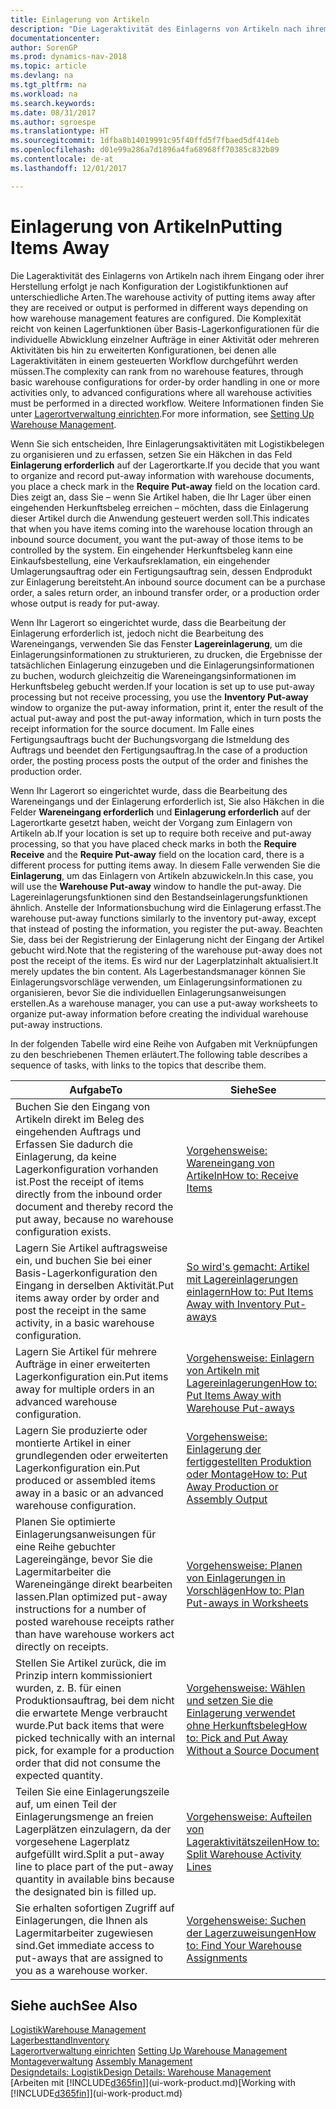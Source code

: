 ```yaml
---
title: Einlagerung von Artikeln
description: "Die Lageraktivität des Einlagerns von Artikeln nach ihrem Eingang oder ihrer Herstellung erfolgt je nach Konfiguration der Logistikfunktionen auf unterschiedliche Arten."
documentationcenter: 
author: SorenGP
ms.prod: dynamics-nav-2018
ms.topic: article
ms.devlang: na
ms.tgt_pltfrm: na
ms.workload: na
ms.search.keywords: 
ms.date: 08/31/2017
ms.author: sgroespe
ms.translationtype: HT
ms.sourcegitcommit: 1dfba8b14019991c95f40ffd5f7fbaed5df414eb
ms.openlocfilehash: d01e99a286a7d1896a4fa68968ff70385c832b89
ms.contentlocale: de-at
ms.lasthandoff: 12/01/2017

---
```

# <a name="putting-items-away"></a><span data-ttu-id="00837-103">Einlagerung von Artikeln</span><span class="sxs-lookup"><span data-stu-id="00837-103">Putting Items Away</span></span>
<span data-ttu-id="00837-104">Die Lageraktivität des Einlagerns von Artikeln nach ihrem Eingang oder ihrer Herstellung erfolgt je nach Konfiguration der Logistikfunktionen auf unterschiedliche Arten.</span><span class="sxs-lookup"><span data-stu-id="00837-104">The warehouse activity of putting items away after they are received or output is performed in different ways depending on how warehouse management features are configured.</span></span> <span data-ttu-id="00837-105">Die Komplexität reicht von keinen Lagerfunktionen über Basis-Lagerkonfigurationen für die individuelle Abwicklung einzelner Aufträge in einer Aktivität oder mehreren Aktivitäten bis hin zu erweiterten Konfigurationen, bei denen alle Lageraktivitäten in einem gesteuerten Workflow durchgeführt werden müssen.</span><span class="sxs-lookup"><span data-stu-id="00837-105">The complexity can rank from no warehouse features, through basic warehouse configurations for order-by order handling in one or more activities only, to advanced configurations where all warehouse activities must be performed in a directed workflow.</span></span> <span data-ttu-id="00837-106">Weitere Informationen finden Sie unter [Lagerortverwaltung einrichten](warehouse-setup-warehouse.md).</span><span class="sxs-lookup"><span data-stu-id="00837-106">For more information, see [Setting Up Warehouse Management](warehouse-setup-warehouse.md).</span></span>

<span data-ttu-id="00837-107">Wenn Sie sich entscheiden, Ihre Einlagerungsaktivitäten mit Logistikbelegen zu organisieren und zu erfassen, setzen Sie ein Häkchen in das Feld **Einlagerung erforderlich** auf der Lagerortkarte.</span><span class="sxs-lookup"><span data-stu-id="00837-107">If you decide that you want to organize and record put-away information with warehouse documents, you place a check mark in the **Require Put-away** field on the location card.</span></span> <span data-ttu-id="00837-108">Dies zeigt an, dass Sie – wenn Sie Artikel haben, die Ihr Lager über einen eingehenden Herkunftsbeleg erreichen – möchten, dass die Einlagerung dieser Artikel durch die Anwendung gesteuert werden soll.</span><span class="sxs-lookup"><span data-stu-id="00837-108">This indicates that when you have items coming into the warehouse location through an inbound source document, you want the put-away of those items to be controlled by the system.</span></span> <span data-ttu-id="00837-109">Ein eingehender Herkunftsbeleg kann eine Einkaufsbestellung, eine Verkaufsreklamation, ein eingehender Umlagerungsauftrag oder ein Fertigungsauftrag sein, dessen Endprodukt zur Einlagerung bereitsteht.</span><span class="sxs-lookup"><span data-stu-id="00837-109">An inbound source document can be a purchase order, a sales return order, an inbound transfer order, or a production order whose output is ready for put-away.</span></span>  

<span data-ttu-id="00837-110">Wenn Ihr Lagerort so eingerichtet wurde, dass die Bearbeitung der Einlagerung erforderlich ist, jedoch nicht die Bearbeitung des Wareneingangs, verwenden Sie das Fenster **Lagereinlagerung**, um die Einlagerungsinformationen zu strukturieren, zu drucken, die Ergebnisse der tatsächlichen Einlagerung einzugeben und die Einlagerungsinformationen zu buchen, wodurch gleichzeitig die Wareneingangsinformationen im Herkunftsbeleg gebucht werden.</span><span class="sxs-lookup"><span data-stu-id="00837-110">If your location is set up to use put-away processing but not receive processing, you use the **Inventory Put-away** window to organize the put-away information, print it, enter the result of the actual put-away and post the put-away information, which in turn posts the receipt information for the source document.</span></span> <span data-ttu-id="00837-111">Im Falle eines Fertigungsauftrags bucht der Buchungsvorgang die Istmeldung des Auftrags und beendet den Fertigungsauftrag.</span><span class="sxs-lookup"><span data-stu-id="00837-111">In the case of a production order, the posting process posts the output of the order and finishes the production order.</span></span>

<span data-ttu-id="00837-112">Wenn Ihr Lagerort so eingerichtet wurde, dass die Bearbeitung des Wareneingangs und der Einlagerung erforderlich ist, Sie also Häkchen in die Felder **Wareneingang erforderlich** und **Einlagerung erforderlich** auf der Lagerortkarte gesetzt haben, weicht der Vorgang zum Einlagern von Artikeln ab.</span><span class="sxs-lookup"><span data-stu-id="00837-112">If your location is set up to require both receive and put-away processing, so that you have placed check marks in both the **Require Receive** and the **Require Put-away** field on the location card, there is a different process for putting items away.</span></span> <span data-ttu-id="00837-113">In diesem Falle verwenden Sie die **Einlagerung**, um das Einlagern von Artikeln abzuwickeln.</span><span class="sxs-lookup"><span data-stu-id="00837-113">In this case, you will use the **Warehouse Put-away** window to handle the put-away.</span></span> <span data-ttu-id="00837-114">Die Lagereinlagerungsfunktionen sind den Bestandseinlagerungsfunktionen ähnlich. Anstelle der Informationsbuchung wird die Einlagerung erfasst.</span><span class="sxs-lookup"><span data-stu-id="00837-114">The warehouse put-away functions similarly to the inventory put-away, except that instead of posting the information, you register the put-away.</span></span> <span data-ttu-id="00837-115">Beachten Sie, dass bei der Registrierung der Einlagerung nicht der Eingang der Artikel gebucht wird.</span><span class="sxs-lookup"><span data-stu-id="00837-115">Note that the registering of the warehouse put-away does not post the receipt of the items.</span></span> <span data-ttu-id="00837-116">Es wird nur der Lagerplatzinhalt aktualisiert.</span><span class="sxs-lookup"><span data-stu-id="00837-116">It merely updates the bin content.</span></span> <span data-ttu-id="00837-117">Als Lagerbestandsmanager können Sie Einlagerungsvorschläge verwenden, um Einlagerungsinformationen zu organisieren, bevor Sie die individuellen Einlagerungsanweisungen erstellen.</span><span class="sxs-lookup"><span data-stu-id="00837-117">As a warehouse manager, you can use a put-away worksheets to organize put-away information before creating the individual warehouse put-away instructions.</span></span>

<span data-ttu-id="00837-118">In der folgenden Tabelle wird eine Reihe von Aufgaben mit Verknüpfungen zu den beschriebenen Themen erläutert.</span><span class="sxs-lookup"><span data-stu-id="00837-118">The following table describes a sequence of tasks, with links to the topics that describe them.</span></span>   

|<span data-ttu-id="00837-119">**Aufgabe**</span><span class="sxs-lookup"><span data-stu-id="00837-119">**To**</span></span>|<span data-ttu-id="00837-120">**Siehe**</span><span class="sxs-lookup"><span data-stu-id="00837-120">**See**</span></span>|  
|------------|-------------|  
|<span data-ttu-id="00837-121">Buchen Sie den Eingang von Artikeln direkt im Beleg des eingehenden Auftrags und Erfassen Sie dadurch die Einlagerung, da keine Lagerkonfiguration vorhanden ist.</span><span class="sxs-lookup"><span data-stu-id="00837-121">Post the receipt of items directly from the inbound order document and thereby record the put away, because no warehouse configuration exists.</span></span>|[<span data-ttu-id="00837-122">Vorgehensweise: Wareneingang von Artikeln</span><span class="sxs-lookup"><span data-stu-id="00837-122">How to: Receive Items</span></span>](warehouse-how-receive-items.md)|  
|<span data-ttu-id="00837-123">Lagern Sie Artikel auftragsweise ein, und buchen Sie bei einer Basis-Lagerkonfiguration den Eingang in derselben Aktivität.</span><span class="sxs-lookup"><span data-stu-id="00837-123">Put items away order by order and post the receipt in the same activity, in a basic warehouse configuration.</span></span>|[<span data-ttu-id="00837-124">So wird's gemacht: Artikel mit Lagereinlagerungen einlagern</span><span class="sxs-lookup"><span data-stu-id="00837-124">How to: Put Items Away with Inventory Put-aways</span></span>](warehouse-how-to-put-items-away-with-inventory-put-aways.md)|  
|<span data-ttu-id="00837-125">Lagern Sie Artikel für mehrere Aufträge in einer erweiterten Lagerkonfiguration ein.</span><span class="sxs-lookup"><span data-stu-id="00837-125">Put items away for multiple orders in an advanced warehouse configuration.</span></span>|[<span data-ttu-id="00837-126">Vorgehensweise: Einlagern von Artikeln mit Lagereinlagerungen</span><span class="sxs-lookup"><span data-stu-id="00837-126">How to: Put Items Away with Warehouse Put-aways</span></span>](warehouse-how-to-put-items-away-with-warehouse-put-aways.md)|  
|<span data-ttu-id="00837-127">Lagern Sie produzierte oder montierte Artikel in einer grundlegenden oder erweiterten Lagerkonfiguration ein.</span><span class="sxs-lookup"><span data-stu-id="00837-127">Put produced or assembled items away in a basic or an advanced warehouse configuration.</span></span>|[<span data-ttu-id="00837-128">Vorgehensweise: Einlagerung der fertiggestellten Produktion oder Montage</span><span class="sxs-lookup"><span data-stu-id="00837-128">How to: Put Away Production or Assembly Output</span></span>](warehouse-how-to-put-away-production-output.md)|
|<span data-ttu-id="00837-129">Planen Sie optimierte Einlagerungsanweisungen für eine Reihe gebuchter Lagereingänge, bevor Sie die Lagermitarbeiter die Wareneingänge direkt bearbeiten lassen.</span><span class="sxs-lookup"><span data-stu-id="00837-129">Plan optimized put-away instructions for a number of posted warehouse receipts rather than have warehouse workers act directly on receipts.</span></span>|[<span data-ttu-id="00837-130">Vorgehensweise: Planen von Einlagerungen in Vorschlägen</span><span class="sxs-lookup"><span data-stu-id="00837-130">How to: Plan Put-aways in Worksheets</span></span>](warehouse-how-to-plan-put-aways-in-worksheets.md)|  
|<span data-ttu-id="00837-131">Stellen Sie Artikel zurück, die im Prinzip intern kommissioniert wurden, z. B. für einen Produktionsauftrag, bei dem nicht die erwartete Menge verbraucht wurde.</span><span class="sxs-lookup"><span data-stu-id="00837-131">Put back items that were picked technically with an internal pick, for example for a production order that did not consume the expected quantity.</span></span>|[<span data-ttu-id="00837-132">Vorgehensweise: Wählen und setzen Sie die Einlagerung verwendet ohne Herkunftsbeleg</span><span class="sxs-lookup"><span data-stu-id="00837-132">How to: Pick and Put Away Without a Source Document</span></span>](warehouse-how-to-create-put-aways-from-internal-put-aways.md)|
|<span data-ttu-id="00837-133">Teilen Sie eine Einlagerungszeile auf, um einen Teil der Einlagerungsmenge an freien Lagerplätzen einzulagern, da der vorgesehene Lagerplatz aufgefüllt wird.</span><span class="sxs-lookup"><span data-stu-id="00837-133">Split a put-away line to place part of the put-away quantity in available bins because the designated bin is filled up.</span></span>|[<span data-ttu-id="00837-134">Vorgehensweise: Aufteilen von Lageraktivitätszeilen</span><span class="sxs-lookup"><span data-stu-id="00837-134">How to: Split Warehouse Activity Lines</span></span>](warehouse-how-to-split-warehouse-activity-lines.md)|
|<span data-ttu-id="00837-135">Sie erhalten sofortigen Zugriff auf Einlagerungen, die Ihnen als Lagermitarbeiter zugewiesen sind.</span><span class="sxs-lookup"><span data-stu-id="00837-135">Get immediate access to put-aways that are assigned to you as a warehouse worker.</span></span>|[<span data-ttu-id="00837-136">Vorgehensweise: Suchen der Lagerzuweisungen</span><span class="sxs-lookup"><span data-stu-id="00837-136">How to: Find Your Warehouse Assignments</span></span>](warehouse-how-to-find-your-warehouse-assignments.md)|    

## <a name="see-also"></a><span data-ttu-id="00837-137">Siehe auch</span><span class="sxs-lookup"><span data-stu-id="00837-137">See Also</span></span>  
[<span data-ttu-id="00837-138">Logistik</span><span class="sxs-lookup"><span data-stu-id="00837-138">Warehouse Management</span></span>](warehouse-manage-warehouse.md)  
[<span data-ttu-id="00837-139">Lagerbesttand</span><span class="sxs-lookup"><span data-stu-id="00837-139">Inventory</span></span>](inventory-manage-inventory.md)  
<span data-ttu-id="00837-140">[Lagerortverwaltung einrichten](warehouse-setup-warehouse.md)   </span><span class="sxs-lookup"><span data-stu-id="00837-140">[Setting Up Warehouse Management](warehouse-setup-warehouse.md)   </span></span>  
<span data-ttu-id="00837-141">[Montageverwaltung](assembly-assemble-items.md)  </span><span class="sxs-lookup"><span data-stu-id="00837-141">[Assembly Management](assembly-assemble-items.md)  </span></span>  
[<span data-ttu-id="00837-142">Designdetails: Logistik</span><span class="sxs-lookup"><span data-stu-id="00837-142">Design Details: Warehouse Management</span></span>](design-details-warehouse-management.md)  
<span data-ttu-id="00837-143">[Arbeiten mit [!INCLUDE[d365fin](includes/d365fin_md.md)]](ui-work-product.md)</span><span class="sxs-lookup"><span data-stu-id="00837-143">[Working with [!INCLUDE[d365fin](includes/d365fin_md.md)]](ui-work-product.md)</span></span>  

